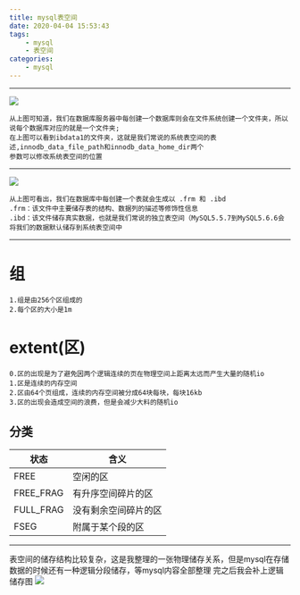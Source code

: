 ```yaml
---
title: mysql表空间
date: 2020-04-04 15:53:43
tags: 
    - mysql
    - 表空间
categories: 
    - mysql
---
```

<hr/>

![](https://cdn.jsdelivr.net/gh/dogYin/imgOSS/img/数据库.PNG)

    从上图可知道，我们在数据库服务器中每创建一个数据库则会在文件系统创建一个文件夹，所以说每个数据库对应的就是一个文件夹;
    在上图可以看到ibdata1的文件夹，这就是我们常说的系统表空间的表述,innodb_data_file_path和innodb_data_home_dir两个
    参数可以修改系统表空间的位置

<hr/>
<img src="https://cdn.jsdelivr.net/gh/dogYin/imgOSS/img/table_ structure.PNG"/>
    
    从上图可看出，我们在数据库中每创建一个表就会生成以 .frm 和 .ibd
    .frm：该文件中主要储存表的结构、数据列的描述等修饰性信息
    .ibd：该文件储存真实数据，也就是我们常说的独立表空间（MySQL5.5.7到MySQL5.6.6会将我们的数据默认储存到系统表空间中
    
    
<hr/>

<h1>组</h1>

    1.组是由256个区组成的
    2.每个区的大小是1m
    
<h1>extent(区)</h1>
    
    0.区的出现是为了避免因两个逻辑连续的页在物理空间上距离太远而产生大量的随机io
    1.区是连续的内存空间
    2.区由64个页组成，连续的内存空间被分成64块每块，每块16kb
    3.区的出现会造成空间的浪费，但是会减少大料的随机io
    
    
   <h2>分类</h2>
   
状态| 含义
 ---|---
FREE|空闲的区
FREE_FRAG|有升序空间碎片的区
FULL_FRAG|没有剩余空间碎片的区
FSEG|附属于某个段的区

<hr/>
表空间的储存结构比较复杂，这是我整理的一张物理储存关系，但是mysql在存储数据的时候还有一种逻辑分段储存，等mysql内容全部整理
完之后我会补上逻辑储存图

<img src="https://cdn.jsdelivr.net/gh/dogYin/imgOSS/img/innodb_table_space.png" />





